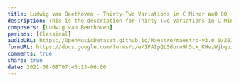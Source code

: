 ```yaml
---
title: Ludwig van Beethoven - Thirty-Two Variations in C Minor WoO 80 (5)
description: This is the description for Thirty-Two Variations in C Minor WoO 80 by Ludwig van Beethoven
composers: [Ludwig van Beethoven]
periods: [Classical]
audioURL: https://OpenMusicDataset.github.io/Maestro/maestro-v3.0.0/2015/MIDI-Unprocessed_R2_D2-19-21-22_mid--AUDIO-from_mp3_19_R2_2015_wav--2.midi
formURL: https://docs.google.com/forms/d/e/1FAIpQLSdorn9h5ck_KHvzWjbqui3Tg61hWsRurjyPlsJoitDaSJOM3g/viewform
comments: true
share: true
date: 2021-08-08T07:43:13-06:00
---
```

